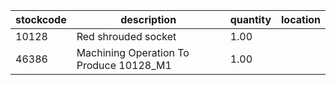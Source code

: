 |stockcode|description|quantity|location|
|---------|-----------|--------|--------|
|10128|Red shrouded socket|1.00||
|46386|Machining Operation To Produce 10128_M1|1.00||
